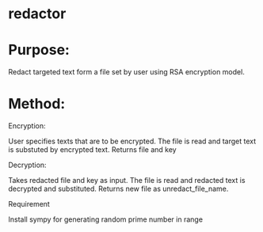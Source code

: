 # redactor


# Purpose: 
Redact targeted text form a file set by user using RSA encryption model. 

# Method:
Encryption:

User specifies texts that are to be encrypted.
The file is read and target text is substuted by encrypted text.
Returns file and key

Decryption:

Takes redacted file and key as input.
The file is read and redacted text is decrypted and substituted.
Returns new file as unredact_file_name.







Requirement

Install sympy for generating random prime number in range
